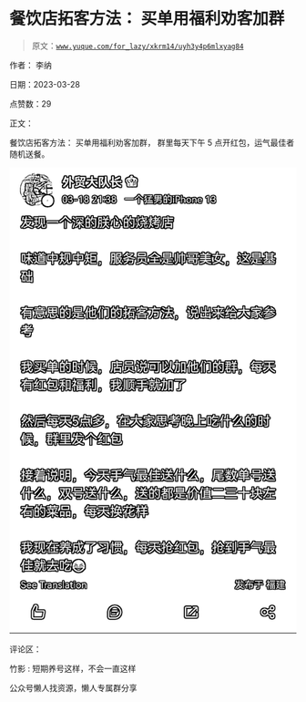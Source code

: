 # 餐饮店拓客方法： 买单用福利劝客加群

> 原文：[`www.yuque.com/for_lazy/xkrm14/uyh3y4p6mlxyag84`](https://www.yuque.com/for_lazy/xkrm14/uyh3y4p6mlxyag84)



作者： 李纳



日期：2023-03-28



点赞数：29



正文：



餐饮店拓客方法： 买单用福利劝客加群， 群里每天下午 5 点开红包，运气最佳者随机送餐。



![](img/3d737293724b97c2dcdf26439eda9933.png)  

评论区：



竹影 : 短期养号这样，不会一直这样



公众号懒人找资源，懒人专属群分享

